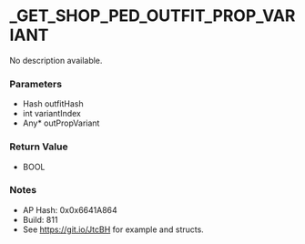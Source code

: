 # _GET_SHOP_PED_OUTFIT_PROP_VARIANT

No description available.

### Parameters
* Hash outfitHash
* int variantIndex
* Any* outPropVariant

### Return Value
* BOOL

### Notes
* AP Hash: 0x0x6641A864
* Build: 811
* See https://git.io/JtcBH for example and structs.


